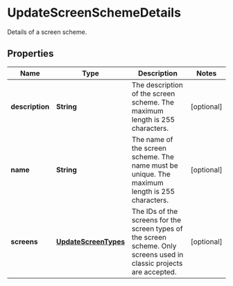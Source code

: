

# UpdateScreenSchemeDetails

Details of a screen scheme.

## Properties

| Name | Type | Description | Notes |
|------------ | ------------- | ------------- | -------------|
|**description** | **String** | The description of the screen scheme. The maximum length is 255 characters. |  [optional] |
|**name** | **String** | The name of the screen scheme. The name must be unique. The maximum length is 255 characters. |  [optional] |
|**screens** | [**UpdateScreenTypes**](UpdateScreenTypes.md) | The IDs of the screens for the screen types of the screen scheme. Only screens used in classic projects are accepted. |  [optional] |



